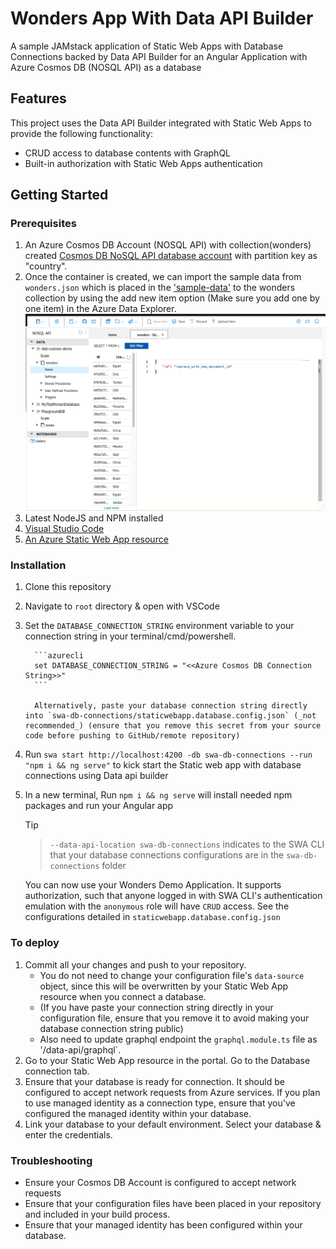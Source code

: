 # Wonders App With Data API Builder

A sample JAMstack application of Static Web Apps with Database Connections backed by Data API Builder for an Angular Application with Azure Cosmos DB (NOSQL API) as a database

## Features

This project uses the Data API Builder integrated with Static Web Apps to provide the following functionality:

- CRUD access to database contents with GraphQL
- Built-in authorization with Static Web Apps authentication

## Getting Started

### Prerequisites

1. An Azure Cosmos DB Account (NOSQL API) with collection(wonders) created [Cosmos DB NoSQL API database account](https://learn.microsoft.com/azure/cosmos-db/sql/create-cosmosdb-resources-portal#create-an-azure-cosmos-db-account) with partition key as "country".
2. Once the container is created, we can import the sample data from `wonders.json` which is placed in the ['sample-data'](./sample-data/wonders.json) to the wonders collection by using the add new item option (Make sure you add one by one item) in the Azure Data Explorer.
   ![Cosmos DB Add New Document](./media/insert-new-document.png)
3. Latest NodeJS and NPM installed
4. [Visual Studio Code](https://code.visualstudio.com/)
5. [An Azure Static Web App resource](https://learn.microsoft.com/en-us/azure/static-web-apps/get-started-portal)

### Installation

1. Clone this repository

2. Navigate to `root` directory & open with VSCode

3. Set the `DATABASE_CONNECTION_STRING` environment variable to your connection string in your terminal/cmd/powershell. 

         ```azurecli
         set DATABASE_CONNECTION_STRING = "<<Azure Cosmos DB Connection String>>"
         ```

         Alternatively, paste your database connection string directly into `swa-db-connections/staticwebapp.database.config.json` (_not recommended_) (ensure that you remove this secret from your source code before pushing to GitHub/remote repository)

4. Run `swa start http://localhost:4200 -db swa-db-connections --run "npm i && ng serve"` to kick start the Static web app with database connections using Data api builder

5. In a new terminal, Run `npm i && ng serve` will install needed npm packages and run your Angular app

      > [!TIP]

      >  `--data-api-location swa-db-connections` indicates to the SWA CLI that your database connections configurations are in the `swa-db-connections` folder

      You can now use your Wonders Demo Application. It supports authorization, such that anyone logged in with SWA CLI's authentication emulation with the `anonymous` role will have `CRUD` access. See the configurations detailed in `staticwebapp.database.config.json`

### To deploy

1. Commit all your changes and push to your repository.
   - You do not need to change your configuration file's `data-source` object, since this will be overwritten by your Static Web App resource when you connect a database.
   - (If you have paste your connection string directly in your configuration file, ensure that you remove it to avoid making your database connection string public)
   - Also need to update graphql endpoint the `graphql.module.ts` file as '/data-api/graphql`.
2. Go to your Static Web App resource in the portal. Go to the Database connection tab.
3. Ensure that your database is ready for connection. It should be configured to accept network requests from Azure services. If you plan to use managed identity as a connection type, ensure that you've configured the managed identity within your database.
4. Link your database to your default environment. Select your database & enter the credentials.

### Troubleshooting

- Ensure your Cosmos DB Account is configured to accept network requests
- Ensure that your configuration files have been placed in your repository and included in your build process.
- Ensure that your managed identity has been configured within your database.

